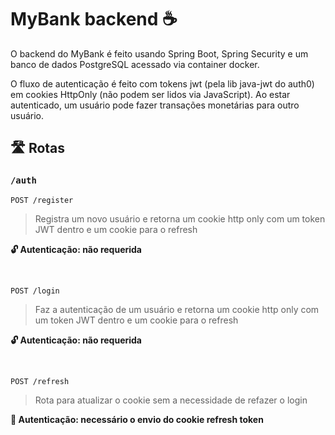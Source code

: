 # MyBank backend ☕

O backend do MyBank é feito usando Spring Boot, Spring Security e um banco de dados PostgreSQL acessado via container docker.

O fluxo de autenticação é feito com tokens jwt (pela lib java-jwt do auth0) em cookies HttpOnly (não podem ser lidos via JavaScript). Ao estar autenticado, um usuário pode fazer transações monetárias para outro usuário.

## 🛣️ Rotas

### `/auth`

```http
POST /register
```
> Registra um novo usuário e retorna um cookie http only com um token JWT dentro e um cookie para o refresh

**🔓 Autenticação: não requerida**

<br/>

```http
POST /login
```
> Faz a autenticação de um usuário e retorna um cookie http only com um token JWT dentro e um cookie para o refresh

**🔓 Autenticação: não requerida**

<br/>

```http
POST /refresh
```
> Rota para atualizar o cookie sem a necessidade de refazer o login

**🔐 Autenticação: necessário o envio do cookie refresh token**

